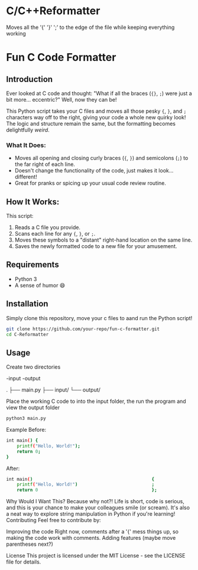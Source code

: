 # C/C++Reformatter
Moves all the '{' '}' ';' to the edge of the file while keeping everything working

# Fun C Code Formatter

## Introduction

Ever looked at C code and thought: "What if all the braces (`{}`, `;`) were just a bit more... eccentric?" Well, now they can be!

This Python script takes your C files and moves all those pesky `{`, `}`, and `;` characters way off to the right, giving your code a whole new quirky look! The logic and structure remain the same, but the formatting becomes delightfully *weird*.

### What It Does:

- Moves all opening and closing curly braces (`{`, `}`) and semicolons (`;`) to the far right of each line.
- Doesn't change the functionality of the code, just makes it look... different!
- Great for pranks or spicing up your usual code review routine.

## How It Works:

This script:
1. Reads a C file you provide.
2. Scans each line for any `{`, `}`, or `;`.
3. Moves these symbols to a "distant" right-hand location on the same line.
4. Saves the newly formatted code to a new file for your amusement.

## Requirements

- Python 3
- A sense of humor 😄

## Installation

Simply clone this repository, move your c files to aand run the Python script!

```bash
git clone https://github.com/your-repo/fun-c-formatter.git
cd C-Reformatter

```

## Usage

Create two directories

-input
-output

.
├── main.py
├── input/
└── output/

Place the working C code to into the input folder, the run the program and view the output folder

```bash
python3 main.py
```



Example
Before:
```bash
int main() {
    printf("Hello, World!");
    return 0;
}
```

After:
```bash
int main()                                             {
    printf("Hello, World!")                            ;
    return 0                                           };
```

Why Would I Want This?
Because why not?! Life is short, code is serious, and this is your chance to make your colleagues smile (or scream).
It's also a neat way to explore string manipulation in Python if you're learning!
Contributing
Feel free to contribute by:

Improving the code
Right now, comments after a '{' mess things up, so making the code work with comments.
Adding features (maybe move parentheses next?)


License
This project is licensed under the MIT License - see the LICENSE file for details.


